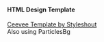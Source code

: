 #### HTML Design Template
<a href="https://www.styleshout.com/free-templates/ceevee/">Ceevee Template by Styleshout</a><br>
Also using ParticlesBg 


